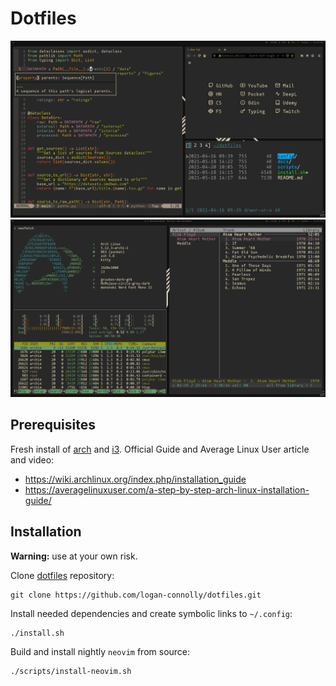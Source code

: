 # Dotfiles

![](docs/screenshots/screenshot-1.png)
![](docs/screenshots/screenshot-2.png)

## Prerequisites

Fresh install of [arch](https://archlinux.org/) and [i3](https://i3wm.org/). Official Guide and Average Linux User article and video:

- https://wiki.archlinux.org/index.php/installation_guide
- https://averagelinuxuser.com/a-step-by-step-arch-linux-installation-guide/

## Installation

**Warning:** use at your own risk.

Clone [dotfiles](https://github.com/logan-connolly/dotfiles) repository:

```shell
git clone https://github.com/logan-connolly/dotfiles.git
```

Install needed dependencies and create symbolic links to `~/.config`:

```shell
./install.sh
```

Build and install nightly `neovim` from source:

```shell
./scripts/install-neovim.sh
```
